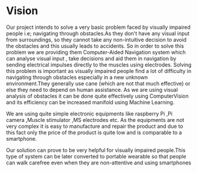 # Vision
Our project intends to solve a very basic problem faced by visually impaired people i.e; navigating through obstacles.As they don't have any visual input from surroundings, so they cannot take any non-intuitive decision to avoid the obstacles and this usually leads to accidents.
So in order to solve this problem we are providing them Computer-Aided Navigation system which can analyse visual input , take decisions and aid them in navigation by sending electrical impulses directly to the muscles using electrodes. Solving this problem is important as visually impaired people find a lot of difficulty in navigating through obstacles especially in a new unknown environment.They generally use cane (which are not that much effective) or else they need to depend on human assistance. As we are using visual analysis of obstacles it can be done quite effectively using ComputerVision and its efficiency can be increased manifold using Machine Learning.

We are using quite simple electronic equipments like raspberry Pi ,Pi camera ,Muscle stimulator ,MS electrodes etc. As the equipments are not very complex it is easy to manufacture and repair the product and due to this fact only the price of the product is quite low and is comparable to a smartphone.

Our solution can prove to be very helpful for visually impaired people.This type of system can be later converted to portable wearable so that people can walk carefree even when they are non-attentive and using smartphones
